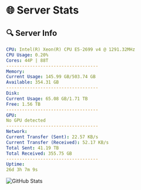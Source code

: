 # 🌐 Server Stats
## 🔍 Server Info
```yaml
CPU: Intel(R) Xeon(R) CPU E5-2699 v4 @ 1291.32MHz
CPU Usage: 0.20%
Cores: 44P | 88T
-----------------------------------
Memory:
Current Usage: 145.99 GB/503.74 GB
Available: 354.31 GB
-----------------------------------
Disk:
Current Usage: 65.08 GB/1.71 TB
Free: 1.56 TB
-----------------------------------
GPU:
No GPU detected
-----------------------------------
Network:
Current Transfer (Sent): 22.57 KB/s
Current Transfer (Received): 52.17 KB/s
Total Sent: 41.19 TB
Total Received: 355.75 GB
-----------------------------------
Uptime:
26d 3h 7m 9s
```
![GitHub Stats](https://img.shields.io/badge/Updated-2025-04-03_00:29:58-blue)